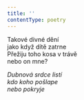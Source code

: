 ```yaml
---
title: ''
contentType: poetry
---
```


<section>

Takové divné dění  
jako když dítě zatrne  
Přežiju toho kosa v trávě  
nebo on mne?

_Dubnová srdce listí  
kdo koho pošlape  
nebo pokryje_

</section>
